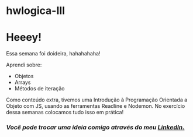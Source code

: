 # hwlogica-III

<h1><strong>Heeey!</strong></h1>

<p> Essa semana foi doideira, hahahahaha!</p>

<p> Aprendi sobre:

- Objetos
- Arrays
- Métodos de iteração

Como conteúdo extra, tivemos uma Introdução à Programação Orientada a Objeto com JS, usando as ferramentas Readline e Nodemon. No exercício dessa semanas colocamos tudo isso em prática!</p>

<h3><em>Você pode trocar uma ideia comigo através do meu
        <a href="https://www.linkedin.com/in/souzlari/" target="_blank">
          LinkedIn.</em></h3>
